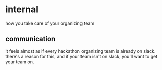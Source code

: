 # internal
how you take care of your organizing team

## communication
it feels almost as if every hackathon organizing team is already on slack. there's a reason for this, and if your team isn't on slack, you'll want to get your team on.
